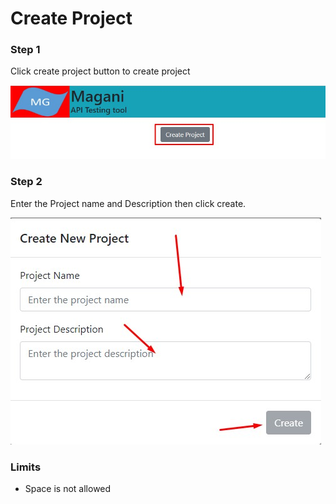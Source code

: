 # Create Project

### Step 1 

Click create project button to create project

![Create Project](https://github.com/Magani-Stack/docs/blob/master/data/images/Screenshot_160.jpg)


### Step 2

Enter the Project name and Description then click create.

![Project name and Description](https://github.com/Magani-Stack/docs/blob/master/data/images/Screenshot_161.jpg)

### Limits

* Space is not allowed
